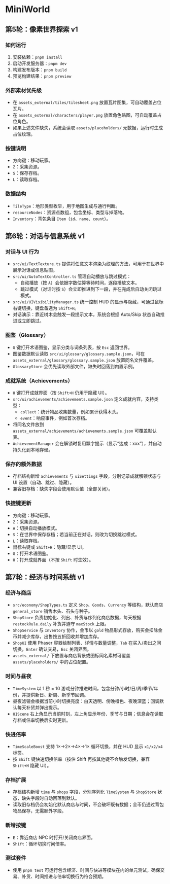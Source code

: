 # MiniWorld

## 第5轮：像素世界探索 v1

### 如何运行
1. 安装依赖：`pnpm install`
2. 启动开发服务器：`pnpm dev`
3. 构建发布版本：`pnpm build`
4. 预览构建结果：`pnpm preview`

### 外部素材优先级
- 在 `assets_external/tiles/tilesheet.png` 放置瓦片图集，可自动覆盖占位瓦片。
- 在 `assets_external/characters/player.png` 放置角色贴图，可自动覆盖占位角色。
- 如果上述文件缺失，系统会读取 `assets/placeholders/` 元数据，运行时生成占位纹理。

### 按键说明
- 方向键：移动玩家。
- `Z`：采集资源。
- `S`：保存存档。
- `L`：读取存档。

### 数据结构
- `TileType`：地形类型枚举，用于地图生成与通行判断。
- `resourceNodes`：资源点数组，包含坐标、类型与掉落物。
- `Inventory`：背包条目 `Item`（`id`、`name`、`count`）。

## 第6轮：对话与信息系统 v1

### 对话与 UI 行为
- `src/ui/TextTexture.ts` 提供将任意文本渲染为纹理的方法，可用于在世界中展示对话或信息贴图。
- `src/ui/AutoTextController.ts` 管理自动播放与跳过模式：
  - 自动播放（按 `A`）会依据字数估算等待时间，逐段播放文本。
  - 跳过模式（对话时按 `S`）会立即推进到下一段，并在完成后自动关闭跳过模式。
- `src/ui/UIVisibilityManager.ts` 统一控制 HUD 的显示与隐藏，可通过鼠标右键切换，键盘备选为 `Shift+H`。
- 对话演示：靠近树木会触发一段提示文本，系统会根据 Auto/Skip 状态自动推进或立即跳过。

### 图鉴（Glossary）
- `G` 键打开术语图鉴，显示分类与词条列表，按 `Esc` 返回世界。
- 图鉴数据默认读取 `src/ui/glossary/glossary.sample.json`，可在 `assets_external/glossary/glossary.sample.json` 放置同名文件覆盖。
- `GlossaryStore` 会优先读取外部文件，缺失时回落到内置示例。

### 成就系统（Achievements）
- `H` 键打开成就界面（按 `Shift+H` 仍用于隐藏 UI）。
- `src/ui/achievements/achievements.sample.json` 定义成就内容，支持类型：
  - `collect`：统计物品收集数量，例如累计获得木头。
  - `event`：响应事件，例如首次存档。
- 将同名文件放到 `assets_external/achievements/achievements.sample.json` 可覆盖默认表。
- `AchievementManager` 会在解锁时复用飘字提示（显示“达成：xxx”），并自动持久化到本地存储。

### 保存的额外数据
- 存档结构新增 `achievements` 与 `uiSettings` 字段，分别记录成就解锁状态与 UI 设置（自动、跳过、隐藏）。
- 兼容旧存档：缺失字段会使用默认值（全部关闭）。

### 快捷键更新
- 方向键：移动玩家。
- `Z`：采集资源。
- `A`：切换自动播放模式。
- `S`：在世界中保存存档；若当前正在对话，则改为切换跳过模式。
- `L`：读取存档。
- 鼠标右键或 `Shift+H`：隐藏/显示 UI。
- `G`：打开术语图鉴。
- `H`：打开成就界面（不按 `Shift` 时生效）。

## 第7轮：经济与时间系统 v1

### 经济与商店
- `src/economy/ShopTypes.ts` 定义 `Shop`、`Goods`、`Currency` 等结构，默认商店 `general_store` 销售木头、石头与种子。
- `ShopStore` 负责初始化、列出、补货与序列化商店数据，每天根据 `restockRule.daily` 补货并遵守 `maxStock` 上限。
- `ShopService` 与 `Inventory` 协作，金币以 `gold` 物品形式存放，购买会扣除金币并减少库存，出售按五折回收并增加库存。
- `ShopUI` 使用 Phaser 容器绘制列表、详情与数量调整，`Tab` 在买入/卖出之间切换，`Enter` 确认交易，`Esc` 关闭界面。
- `assets_external/` 下放置与商店背景或图标同名素材可覆盖 `assets/placeholders/` 中的占位配置。

### 时间与昼夜
- `TimeSystem` 以 1 秒 = 10 游戏分钟推进时间，包含分钟/小时/日/周/季节/年份，并提供新日、新周、新季节回调。
- 昼夜滤镜会根据当前小时切换亮度：白天透明、傍晚橙色、夜晚深蓝；回调默认每天补货并弹出提示。
- `UIScene` 右上角显示当前时刻，左上角显示年份、季节与日期；信息会在读取存档或倍率切换后实时更新。

### 快进倍率
- `TimeScaleBoost` 支持 1×→2×→4×→1× 循环切换，并在 HUD 显示 `x1/x2/x4` 标签。
- 按 `Shift` 键快速切换倍率（按住 Shift 再按其他键不会触发切换，兼容 `Shift+H` 隐藏 UI）。

### 存档扩展
- 存档结构新增 `time` 与 `shops` 字段，分别序列化 `TimeSystem` 与 `ShopStore` 状态，缺失字段时自动回落到默认。
- 读取旧存档仍会初始化默认商店与时间，不会破坏既有数据；金币仍通过背包物品保存，无需额外字段。

### 新增按键
- `E`：靠近商店 NPC 时打开/关闭商店界面。
- `Shift`：循环切换时间倍率。

### 测试套件
- 使用 `pnpm test` 可运行包含经济、时间与快进等模块在内的单元测试，确保交易、补货、时间推进与倍率切换行为符合预期。
